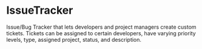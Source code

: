 # IssueTracker

Issue/Bug Tracker that lets developers and project managers create custom tickets.
Tickets can be assigned to certain developers, have varying priority levels, type, assigned project, status, and description. 
